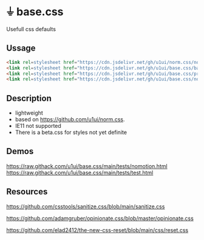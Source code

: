 # &#9178; base.css
Usefull css defaults


## Ussage

```html
<link rel=stylesheet href="https://cdn.jsdelivr.net/gh/u1ui/norm.css/norm.min.css">
<link rel=stylesheet href="https://cdn.jsdelivr.net/gh/u1ui/base.css/base.min.css">
<link rel=stylesheet href="https://cdn.jsdelivr.net/gh/u1ui/base.css/print.min.css" media=print>
<link rel=stylesheet href="https://cdn.jsdelivr.net/gh/u1ui/base.css/nomotion.min.css" media=prefers-reduced-motion>
```

## Description

- lightweight
- based on https://github.com/u1ui/norm.css.  
- IE11 not supported
- There is a beta.css for styles not yet definite

## Demos
https://raw.githack.com/u1ui/base.css/main/tests/nomotion.html  
https://raw.githack.com/u1ui/base.css/main/tests/test.html  

## Resources

https://github.com/csstools/sanitize.css/blob/main/sanitize.css

https://github.com/adamgruber/opinionate.css/blob/master/opinionate.css

https://github.com/elad2412/the-new-css-reset/blob/main/css/reset.css
